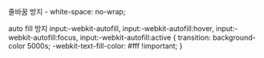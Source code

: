 줄바꿈 방지 - white-space: no-wrap;

auto fill 방지
input:-webkit-autofill,
input:-webkit-autofill:hover,
input:-webkit-autofill:focus,
input:-webkit-autofill:active {
transition: background-color 5000s;
-webkit-text-fill-color: #fff !important;
}
